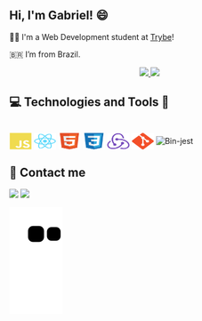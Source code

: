 ## Hi, I'm Gabriel! 😄

  👨‍💻 I'm a Web Development student at [Trybe](https://betrybe.com)!
  
  🇧🇷 I’m from Brazil.
<div align="center">
  <a href="https://github.com/Benedetti14">
    <img height="180em" src="https://github-readme-stats.vercel.app/api?username=Benedetti14&show_icons=true&theme=dracula&include_all_commits=true&count_private=true"/>
    <img height="180em" src="https://github-readme-stats.vercel.app/api/top-langs/?username=Benedetti14&layout=compact&langs_count=7&theme=dracula"/>
  </a>
</div>

## 💻 Technologies and Tools 🧰
  <div style="display: inline_block"><br>
  <img align="center" alt="Bin-Js" height="30" width="40" src="https://raw.githubusercontent.com/devicons/devicon/master/icons/javascript/javascript-plain.svg">
  <img align="center" alt="Bin-React" height="30" width="40" src="https://raw.githubusercontent.com/devicons/devicon/master/icons/react/react-original.svg">
  <img align="center" alt="Bin-HTML" height="30" width="40" src="https://raw.githubusercontent.com/devicons/devicon/master/icons/html5/html5-original.svg">
  <img align="center" alt="Bin-CSS" height="30" width="40" src="https://raw.githubusercontent.com/devicons/devicon/master/icons/css3/css3-original.svg">
  <img align="center" alt="Bin-Redux" height="30" width="40" src="https://raw.githubusercontent.com/devicons/devicon/master/icons/redux/redux-original.svg">
  <img align="center" alt="Bin-Git" height="30" width="40" src="https://raw.githubusercontent.com/devicons/devicon/master/icons/git/git-original.svg">
  <img align="center" alt="Bin-jest" height="30" width="40" src="https://cdn.jsdelivr.net/gh/devicons/devicon/icons/jest/jest-plain.svg">
</div>

## 📱 Contact me

<div>
  <a href = "mailto:gabrielelias1403@gmail.com"><img src="https://img.shields.io/badge/-Gmail-%23333?style=for-the-badge&logo=gmail&logoColor=white" target="_blank"></a>
  <a href="https://www.linkedin.com/in/benedettigabriel" target="_blank"><img src="https://img.shields.io/badge/-LinkedIn-%230077B5?style=for-the-badge&logo=linkedin&logoColor=white" target="_blank"></a>
  
  ![Snake animation](https://github.com/benedetti14/benedetti14/blob/output/github-contribution-grid-snake.svg)
   
</div>
